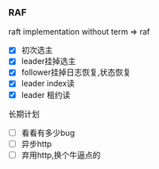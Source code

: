 ### RAF

raft implementation without term => raf 

- [x] 初次选主
- [x] leader挂掉选主
- [x] follower挂掉日志恢复,状态恢复
- [x] leader index读
- [x] leader 租约读

长期计划
- [ ] 看看有多少bug
- [ ] 异步http
- [ ] 弃用http,换个牛逼点的